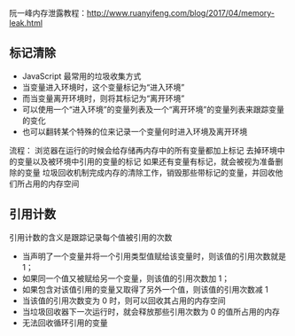 阮一峰内存泄露教程：http://www.ruanyifeng.com/blog/2017/04/memory-leak.html

## 标记清除

- JavaScript 最常用的垃圾收集方式
- 当变量进入环境时，这个变量标记为“进入环境”
- 而当变量离开环境时，则将其标记为“离开环境”
- 可以使用一个“进入环境”的变量列表及一个“离开环境”的变量列表来跟踪变量的变化
- 也可以翻转某个特殊的位来记录一个变量何时进入环境及离开环境

流程：
浏览器在运行的时候会给存储再内存中的所有变量都加上标记
去掉环境中的变量以及被环境中引用的变量的标记
如果还有变量有标记，就会被视为准备删除的变量
垃圾回收机制完成内存的清除工作，销毁那些带标记的变量，并回收他们所占用的内存空间

## 引用计数

引用计数的含义是跟踪记录每个值被引用的次数

- 当声明了一个变量并将一个引用类型值赋给该变量时，则该值的引用次数就是 1；
- 如果同一个值又被赋给另一个变量，则该值的引用次数加 1；
- 如果包含对该值引用的变量又取得了另外一个值，则该值的引用次数减 1
- 当该值的引用次数变为 0 时，则可以回收其占用的内存空间
- 当垃圾回收器下一次运行时，就会释放那些引用次数为 0 的值所占用的内存
- 无法回收循环引用的变量
